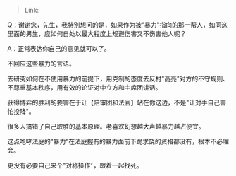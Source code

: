 > Link: 

Q：谢谢您，先生，我特别想问的是，如果作为被"暴力"指向的那一帮人，如同这里面的男生，应如何自处以最大程度上规避伤害又不伤害他人呢？

A：正常表达你自己的意见就可以了。

不回应这些暴力的言语。

去研究如何在不使用暴力的前提下，用克制的态度去反村"高亮"对方的不守规则、不尊重基本秩序，用有效的论证对中立方和主席团讲话。

获得博弈的胜利的要害在于让【陪审团和法官】站在你这边，不是"让对手自己害怕投降"。

很多人搞错了自己取胜的基本原理。老喜欢幻想越大声越暴力越占便宜。

这点咆哮法庭的"暴力"在法庭握有的暴力面前下跪求饶的资格都没有，根本不必理会。

更没有必要自己来个"对称操作〞，跟着一起找死。